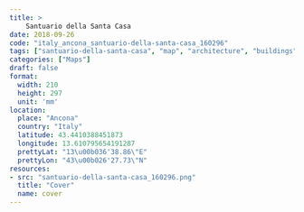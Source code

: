 ```yaml
---
title: > 
    Santuario della Santa Casa
date: 2018-09-26
code: "italy_ancona_santuario-della-santa-casa_160296"
tags: ["santuario-della-santa-casa", "map", "architecture", "buildings", "Ancona", "Italy"]
categories: ["Maps"]
draft: false
format:
  width: 210
  height: 297
  unit: 'mm'
location:
  place: "Ancona"
  country: "Italy"
  latitude: 43.4410388451873
  longitude: 13.610795654191287
  prettyLat: "13\u00b036'38.86\"E"
  prettyLon: "43\u00b026'27.73\"N"
resources:
- src: "santuario-della-santa-casa_160296.png"
  title: "Cover"
  name: cover
---
```

